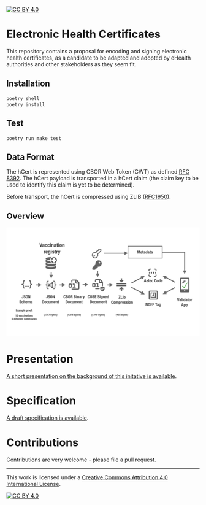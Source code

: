 [![CC BY 4.0][cc-by-shield]][cc-by]

# Electronic Health Certificates

This repository contains a proposal for encoding and signing electronic health certificates, as a candidate to be adapted and adopted by eHealth authorities and other stakeholders as they seem fit.

## Installation

    poetry shell
    poetry install


## Test

    poetry run make test


## Data Format

The hCert is represented using CBOR Web Token (CWT) as defined [RFC 8392](https://tools.ietf.org/html/rfc8392). The hCert payload is transported in a hCert claim (the claim key to be used to identify this claim is yet to be determined).

Before transport, the hCert is compressed using ZLIB ([RFC1950](https://tools.ietf.org/html/rfc1950)).

## Overview

![overview](hcert_overview.png)

# Presentation

[A short presentation on the background of this initative is available](hcert-preso.pdf).


# Specification

[A draft specification is available](hcert_spec.md).


# Contributions

Contributions are very welcome - please file a pull request.

_________________

This work is licensed under a
[Creative Commons Attribution 4.0 International License][cc-by].

[![CC BY 4.0][cc-by-image]][cc-by]

[cc-by]: http://creativecommons.org/licenses/by/4.0/
[cc-by-image]: https://i.creativecommons.org/l/by/4.0/88x31.png
[cc-by-shield]: https://img.shields.io/badge/License-CC%20BY%204.0-lightgrey.svg
